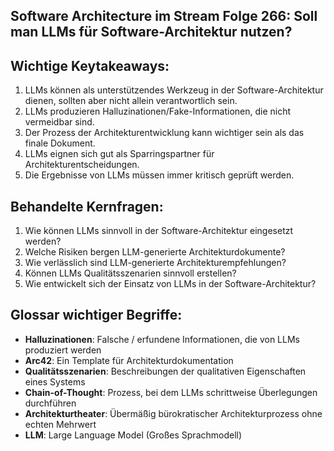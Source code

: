 ## Software Architecture im Stream Folge 266: Soll man LLMs für Software-Architektur nutzen?

## Wichtige Keytakeaways:

1. LLMs können als unterstützendes Werkzeug in der Software-Architektur dienen, sollten aber nicht allein verantwortlich sein.
2. LLMs produzieren Halluzinationen/Fake-Informationen, die nicht vermeidbar sind.
3. Der Prozess der Architekturentwicklung kann wichtiger sein als das finale Dokument.
4. LLMs eignen sich gut als Sparringspartner für Architekturentscheidungen.
5. Die Ergebnisse von LLMs müssen immer kritisch geprüft werden.

## Behandelte Kernfragen:

1. Wie können LLMs sinnvoll in der Software-Architektur eingesetzt werden?
2. Welche Risiken bergen LLM-generierte Architekturdokumente?
3. Wie verlässlich sind LLM-generierte Architekturempfehlungen?
4. Können LLMs Qualitätsszenarien sinnvoll erstellen?
5. Wie entwickelt sich der Einsatz von LLMs in der Software-Architektur?

## Glossar wichtiger Begriffe:

- **Halluzinationen**: Falsche / erfundene Informationen, die von LLMs produziert werden
- **Arc42**: Ein Template für Architekturdokumentation
- **Qualitätsszenarien**: Beschreibungen der qualitativen Eigenschaften eines Systems
- **Chain-of-Thought**: Prozess, bei dem LLMs schrittweise Überlegungen durchführen
- **Architekturtheater**: Übermäßig bürokratischer Architekturprozess ohne echten Mehrwert
- **LLM**: Large Language Model (Großes Sprachmodell)
